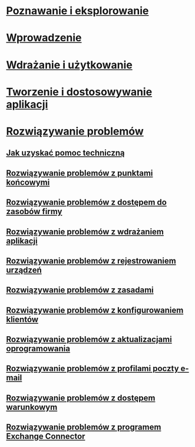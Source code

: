 # [Poznawanie i eksplorowanie](/intune/understand-explore/introduction-to-microsoft-intune)
# [Wprowadzenie](/intune/get-started/what-to-know-before-you-start-microsoft-intune)
<!-- # [Plan and Design](/intune/plan-design/ways-to-do-enterprise-mobility) -->
# [Wdrażanie i użytkowanie](/intune/deploy-use/overview-of-device-and-app-lifecycles-in-microsoft-intune)
# [Tworzenie i dostosowywanie aplikacji](/intune/develop/intune-app-sdk)

# [Rozwiązywanie problemów](general-troubleshooting-tips-for-microsoft-intune.md)
## [Jak uzyskać pomoc techniczną](how-to-get-support-for-microsoft-intune.md)
## [Rozwiązywanie problemów z punktami końcowymi](Troubleshoot-Endpoint-Protection-in-microsoft-intune.md)
## [Rozwiązywanie problemów z dostępem do zasobów firmy](Troubleshoot-company-resource-access-problems-with-microsoft-intune.md)
## [Rozwiązywanie problemów z wdrażaniem aplikacji](Troubleshoot-app-deployment-problems-in-microsoft-intune.md)
## [Rozwiązywanie problemów z rejestrowaniem urządzeń](troubleshoot-device-enrollment-in-intune.md)
## [Rozwiązywanie problemów z zasadami](Troubleshoot-policies-in-microsoft-intune.md)
## [Rozwiązywanie problemów z konfigurowaniem klientów](Troubleshoot-client-setup-in-microsoft-intune.md)
## [Rozwiązywanie problemów z aktualizacjami oprogramowania](Troubleshoot-software-updates-in-microsoft-intune.md)
## [Rozwiązywanie problemów z profilami poczty e-mail](Troubleshoot-email-profiles-in-microsoft-intune.md)
## [Rozwiązywanie problemów z dostępem warunkowym](troubleshoot-conditional-access.md)
## [Rozwiązywanie problemów z programem Exchange Connector](troubleshoot-exchange-connector.md)

<!--HONumber=Aug16_HO1-->


